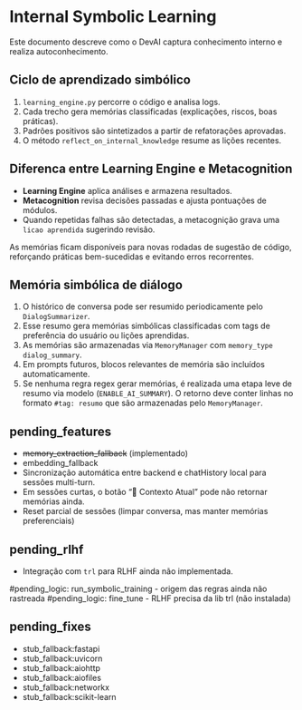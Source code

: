 # Internal Symbolic Learning

Este documento descreve como o DevAI captura conhecimento interno e realiza autoconhecimento.

## Ciclo de aprendizado simbólico
1. `learning_engine.py` percorre o código e analisa logs.
2. Cada trecho gera memórias classificadas (explicações, riscos, boas práticas).
3. Padrões positivos são sintetizados a partir de refatorações aprovadas.
4. O método `reflect_on_internal_knowledge` resume as lições recentes.

## Diferenca entre Learning Engine e Metacognition
- **Learning Engine** aplica análises e armazena resultados.
- **Metacognition** revisa decisões passadas e ajusta pontuações de módulos.
- Quando repetidas falhas são detectadas, a metacognição grava uma `licao aprendida` sugerindo revisão.

As memórias ficam disponíveis para novas rodadas de sugestão de código, reforçando práticas bem-sucedidas e evitando erros recorrentes.

## Memória simbólica de diálogo

1. O histórico de conversa pode ser resumido periodicamente pelo `DialogSummarizer`.
2. Esse resumo gera memórias simbólicas classificadas com tags de preferência do usuário ou lições aprendidas.
3. As memórias são armazenadas via `MemoryManager` com `memory_type` `dialog_summary`.
4. Em prompts futuros, blocos relevantes de memória são incluídos automaticamente.
5. Se nenhuma regra regex gerar memórias, é realizada uma etapa leve de resumo via modelo
   (`ENABLE_AI_SUMMARY`). O retorno deve conter linhas no formato `#tag: resumo` que são
   armazenadas pelo `MemoryManager`.

## pending_features
- ~~memory_extraction_fallback~~ (implementado)
- embedding_fallback
- Sincronização automática entre backend e chatHistory local para sessões multi-turn.
- Em sessões curtas, o botão “🧠 Contexto Atual” pode não retornar memórias ainda.
- Reset parcial de sessões (limpar conversa, mas manter memórias preferenciais)

## pending_rlhf
- Integração com `trl` para RLHF ainda não implementada.

#pending_logic: run_symbolic_training - origem das regras ainda não rastreada
#pending_logic: fine_tune - RLHF precisa da lib trl (não instalada)

## pending_fixes
- stub_fallback:fastapi
- stub_fallback:uvicorn
- stub_fallback:aiohttp
- stub_fallback:aiofiles
- stub_fallback:networkx
- stub_fallback:scikit-learn
